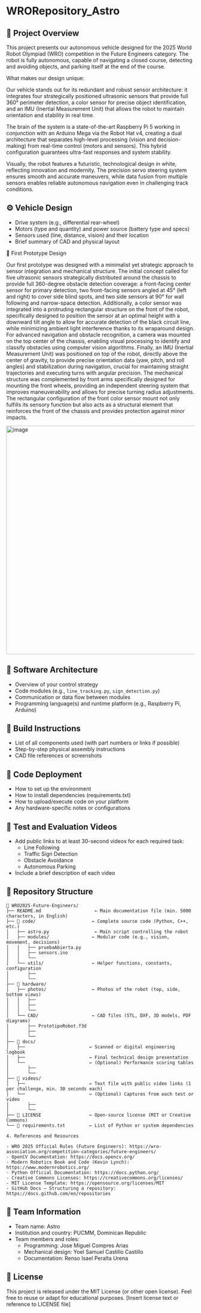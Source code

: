 # WRORepository_Astro
## 🚗 Project Overview
This project presents our autonomous vehicle designed for the 2025 World Robot Olympiad (WRO) competition in the Future Engineers category. The robot is fully autonomous, capable of navigating a closed course, detecting and avoiding objects, and parking itself at the end of the course. 

What makes our design unique:

Our vehicle stands out for its redundant and robust sensor architecture: it integrates four strategically positioned ultrasonic sensors that provide full 360° perimeter detection, a color sensor for precise object identification, and an IMU (Inertial Measurement Unit) that allows the robot to maintain orientation and stability in real time.

The brain of the system is a state-of-the-art Raspberry Pi 5 working in conjunction with an Arduino Mega via the Robot Hat v4, creating a dual architecture that separates high-level processing (vision and decision-making) from real-time control (motors and sensors). This hybrid configuration guarantees ultra-fast responses and system stability.

Visually, the robot features a futuristic, technological design in white, reflecting innovation and modernity. The precision servo steering system ensures smooth and accurate maneuvers, while data fusion from multiple sensors enables reliable autonomous navigation even in challenging track conditions.
## ⚙️ Vehicle Design
- Drive system (e.g., differential rear-wheel)
- Motors (type and quantity) and power source (battery type and specs)
- Sensors used (line, distance, vision) and their location
- Brief summary of CAD and physical layout

🚀 First Prototype Design

Our first prototype was designed with a minimalist yet strategic approach to sensor integration and mechanical structure. The initial concept called for five ultrasonic sensors strategically distributed around the chassis to provide full 360-degree obstacle detection coverage: a front-facing center sensor for primary detection, two front-facing sensors angled at 45° (left and right) to cover side blind spots, and two side sensors at 90° for wall following and narrow-space detection. Additionally, a color sensor was integrated into a protruding rectangular structure on the front of the robot, specifically designed to position the sensor at an optimal height with a downward tilt angle to allow for accurate detection of the black circuit line, while minimizing ambient light interference thanks to its wraparound design. For advanced navigation and obstacle recognition, a camera was mounted on the top center of the chassis, enabling visual processing to identify and classify obstacles using computer vision algorithms. Finally, an IMU (Inertial Measurement Unit) was positioned on top of the robot, directly above the center of gravity, to provide precise orientation data (yaw, pitch, and roll angles) and stabilization during navigation, crucial for maintaining straight trajectories and executing turns with angular precision. The mechanical structure was complemented by front arms specifically designed for mounting the front wheels, providing an independent steering system that improves maneuverability and allows for precise turning radius adjustments. The rectangular configuration of the front color sensor mount not only fulfills its sensory function but also acts as a structural element that reinforces the front of the chassis and provides protection against minor impacts.

<img width="1063" height="611" alt="image" src="https://github.com/user-attachments/assets/3b4e8dc8-8090-4ecc-8f10-5860a87f4374" />


## 🧠 Software Architecture
- Overview of your control strategy
- Code modules (e.g., `line_tracking.py`, `sign_detection.py`)
- Communication or data flow between modules
- Programming language(s) and runtime platform (e.g., Raspberry Pi, Arduino)
## 🔧 Build Instructions
- List of all components used (with part numbers or links if possible)
- Step-by-step physical assembly instructions
- CAD file references or screenshots
## 💾 Code Deployment
- How to set up the environment
- How to install dependencies (requirements.txt)
- How to upload/execute code on your platform
- Any hardware-specific notes or configurations
## 🎥 Test and Evaluation Videos
- Add public links to at least 30-second videos for each required task:
  - Line Following
  - Traffic Sign Detection
  - Obstacle Avoidance
  - Autonomous Parking
- Include a brief description of each video
## 📁 Repository Structure
```text
📂 WRO2025-Future-Engineers/
├── README.md                    ← Main documentation file (min. 5000 characters, in English)
├── 📂 code/                     ← Complete source code (Python, C++, etc.)
│   ├── astro.py                 ← Main script controlling the robot
│   ├── modules/                ← Modular code (e.g., vision, movement, decisions)
│   │   ├── pruebaAbierta.py 
│   │   ├── sensors.ino
│   │   └── 
│   └── utils/                  ← Helper functions, constants, configuration
│       ├── 
│       └── 
├── 📂 hardware/
│   ├── photos/                 ← Photos of the robot (top, side, bottom views)
│   │   ├── 
│   │   ├── 
│   │   └── 
│   └── CAD/                    ← CAD files (STL, DXF, 3D models, PDF diagrams)
│       ├── PrototipoRobot.f3d
│       ├── 
│       └── 
├── 📂 docs/
│   ├──                        ← Scanned or digital engineering logbook
│   ├──                        ← Final technical design presentation
│   └──                        ← (Optional) Performance scoring tables
│       ├── 
│       └── 
├── 📂 videos/
│   ├──                        ← Text file with public video links (1 per challenge, min. 30 seconds each)
│   └──                        ← (Optional) Captures from each test or video
│       ├── 
│       └── 
├── 📄 LICENSE                  ← Open-source license (MIT or Creative Commons)
└── 📄 requirements.txt         ← List of Python or system dependencies

4. References and Resources

- WRO 2025 Official Rules (Future Engineers): https://wro-association.org/competition-categories/future-engineers/
- OpenCV Documentation: https://docs.opencv.org/
- Modern Robotics Book and Code (Kevin Lynch): https://www.modernrobotics.org/
- Python Official Documentation: https://docs.python.org/
- Creative Commons Licenses: https://creativecommons.org/licenses/
- MIT License Template: https://opensource.org/licenses/MIT
- GitHub Docs – Structuring a repository: https://docs.github.com/en/repositories
```
## 👥 Team Information
- Team name: Astro
- Institution and country: PUCMM, Dominican Republic
- Team members and roles:
  - Programming: Jose Miguel Compres Arias
  - Mechanical design: Yoel Samuel Castillo Castillo
  - Documentation: Renso Isael Peralta Urena
## 📜 License
This project is released under the MIT License (or other open license).
Feel free to reuse or adapt for educational purposes.
[Insert license text or reference to LICENSE file]

